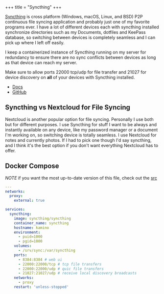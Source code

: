 +++
title = "Syncthing"
+++

[Syncthing](https://syncthing.net/) is cross platform (Windows, macOS, Linux, and BSD) P2P continuous file syncing application and probably just one of my favorite programs ever. I have a lot of different devices each with syncthing installed synchronize directories such as my Documents, dotfiles and KeePass database, so switching between devices is completely seamless and I can pick up where I left off easily.

I keep a containerized instance of Syncthing running on my server for redundancy to ensure there are no sync conflicts between devices as long as that device can reach my server.

Make sure to allow ports 22000 tcp/udp for file transfer and 21027 for device discovery on **all** of your devices with Syncthing installed.

- [Docs](https://docs.syncthing.net/intro/getting-started.html)
- [GitHub](https://github.com/syncthing/syncthing)

## Syncthing vs Nextcloud for File Syncing

Nextcloud is another popular option for file syncing. Personally I use both but for different purposes. I use Syncthing for stuff I want to be always and instantly available on any device, like my password manager or a document I'm working on, so switching device is totally seamless. I use Nextcloud for notes and currently photos. If I had to pick one though I'd say syncthing, and I think it's the best option if you don't want everything Nextcloud has to offer.

## Docker Compose

*NOTE* if you want the most up-to-date version of this file, check out the [src](https://github.com/scottross123/home-server/blob/master/apps/syncthing/compose.yaml)

```yaml
---
networks:
  proxy:
    external: true

services:
  syncthing:
    image: syncthing/syncthing
    container_name: syncthing
    hostname: kamino
    environment:
      - puid=1000
      - pgid=1000
    volumes:
      - /srv/sync:/var/syncthing
    ports:
      - 8384:8384 # web ui
      - 22000:22000/tcp # tcp file transfers
      - 22000:22000/udp # quic file transfers
      - 21027:21027/udp # receive local discovery broadcasts
    networks:
      - proxy
    restart: 'unless-stopped'
```



